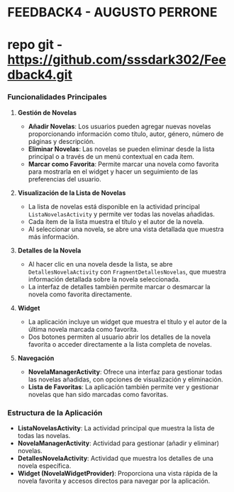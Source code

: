 # FEEDBACK4 - AUGUSTO PERRONE

# repo git - https://github.com/sssdark302/Feedback4.git

### Funcionalidades Principales
1. **Gestión de Novelas**
    - **Añadir Novelas**: Los usuarios pueden agregar nuevas novelas proporcionando información como título, autor, género, número de páginas y descripción.
    - **Eliminar Novelas**: Las novelas se pueden eliminar desde la lista principal o a través de un menú contextual en cada ítem.
    - **Marcar como Favorita**: Permite marcar una novela como favorita para mostrarla en el widget y hacer un seguimiento de las preferencias del usuario.
      
2. **Visualización de la Lista de Novelas**
    - La lista de novelas está disponible en la actividad principal `ListaNovelasActivity` y permite ver todas las novelas añadidas.
    - Cada ítem de la lista muestra el título y el autor de la novela.
    - Al seleccionar una novela, se abre una vista detallada que muestra más información.

3. **Detalles de la Novela**
    - Al hacer clic en una novela desde la lista, se abre `DetallesNovelaActivity` con `FragmentDetallesNovelas`, que muestra información detallada sobre la novela seleccionada.
    - La interfaz de detalles también permite marcar o desmarcar la novela como favorita directamente.

4. **Widget**
    - La aplicación incluye un widget que muestra el título y el autor de la última novela marcada como favorita.
    - Dos botones permiten al usuario abrir los detalles de la novela favorita o acceder directamente a la lista completa de novelas.

5. **Navegación**
    - **NovelaManagerActivity**: Ofrece una interfaz para gestionar todas las novelas añadidas, con opciones de visualización y eliminación.
    - **Lista de Favoritas**: La aplicación también permite ver y gestionar novelas que han sido marcadas como favoritas.

### Estructura de la Aplicación
- **ListaNovelasActivity**: La actividad principal que muestra la lista de todas las novelas.
- **NovelaManagerActivity**: Actividad para gestionar (añadir y eliminar) novelas.
- **DetallesNovelaActivity**: Actividad que muestra los detalles de una novela específica.
- **Widget (NovelaWidgetProvider)**: Proporciona una vista rápida de la novela favorita y accesos directos para navegar por la aplicación.
